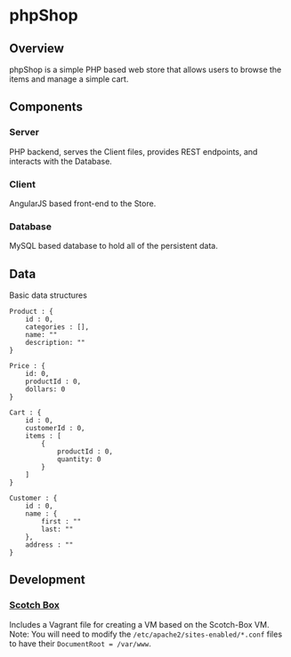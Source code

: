 phpShop
=======

## Overview

phpShop is a simple PHP based web store that allows users to browse the items and manage a simple cart.

## Components
### Server
PHP backend, serves the Client files, provides REST endpoints, and interacts with the Database.
### Client
AngularJS based front-end to the Store.
### Database
MySQL based database to hold all of the persistent data.

## Data
Basic data structures

    Product : {
        id : 0,
        categories : [],
        name: ""
        description: ""
    }

    Price : {
        id: 0,
        productId : 0,
        dollars: 0
    }

    Cart : {
        id : 0,
        customerId : 0,
        items : [
            { 
                productId : 0,
                quantity: 0
            }
        ]
    }
    
    Customer : {
        id : 0,
        name : {
            first : ""
            last: ""
        },
        address : ""
    }
          
    

## Development
### [Scotch Box](http://box.scotch.io)
Includes a Vagrant file for creating a VM based on the Scotch-Box VM.
Note: You will need to modify the ```/etc/apache2/sites-enabled/*.conf``` files to have their ```DocumentRoot = /var/www```.
    
    